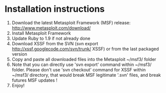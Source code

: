 # Installation instructions #
  1. Download the latest Metasploit Framework (MSF) release: http://www.metasploit.com/download/
  1. Install Metasploit Framework
  1. Update Ruby to 1.9 if not already done
  1. Download XSSF from the SVN (svn export http://xssf.googlecode.com/svn/trunk/ XSSF) or from the last packaged version
  1. Copy and paste all downloaded files into the Metasploit ~/msf3/ folder
  1. Note that you can directly use 'svn export' command within ~/msf3/ folder. Please don't use 'svn checkout' command for XSSF within ~/msf3/ directory, that would break MSF legitimate '.svn' files, and break futures MSF updates !
  1. Enjoy!